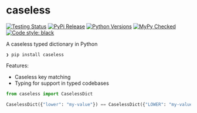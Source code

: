 # caseless

[![Testing Status](https://github.com/clintval/caseless/actions/workflows/test.yml/badge.svg)](https://github.com/clintval/caseless/actions/workflows/test.yml)
[![PyPi Release](https://badge.fury.io/py/caseless.svg)](https://badge.fury.io/py/caseless)
[![Python Versions](https://img.shields.io/pypi/pyversions/caseless.svg)](https://pypi.python.org/pypi/caseless/)
[![MyPy Checked](http://www.mypy-lang.org/static/mypy_badge.svg)](http://mypy-lang.org/)
[![Code style: black](https://img.shields.io/badge/code%20style-black-000000.svg)](https://github.com/ambv/black)

A caseless typed dictionary in Python

```console
❯ pip install caseless
```

Features:

- Caseless key matching 
- Typing for support in typed codebases

```python
from caseless import CaselessDict

CaselessDict({"lower": "my-value"}) == CaselessDict({"LOWER": "my-value"})
```

